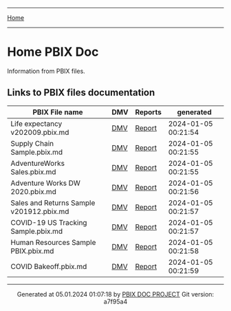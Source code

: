 ----

[Home](../index.md) 

----

# Home PBIX Doc

Information from PBIX files.

## Links to PBIX files documentation

| PBIX File name | DMV | Reports  | generated | 
|---|---|---|---|
| Life expectancy v202009.pbix.md | [DMV](./Life%20expectancy%20v202009.pbix_dmv.md) |  [Report](./Life%20expectancy%20v202009.pbix_report.md) | 2024-01-05 00:21:54 |
| Supply Chain Sample.pbix.md | [DMV](./Supply%20Chain%20Sample.pbix_dmv.md) |  [Report](./Supply%20Chain%20Sample.pbix_report.md) | 2024-01-05 00:21:55 |
| AdventureWorks Sales.pbix.md | [DMV](./AdventureWorks%20Sales.pbix_dmv.md) |  [Report](./AdventureWorks%20Sales.pbix_report.md) | 2024-01-05 00:21:55 |
| Adventure Works DW 2020.pbix.md | [DMV](./Adventure%20Works%20DW%202020.pbix_dmv.md) |  [Report](./Adventure%20Works%20DW%202020.pbix_report.md) | 2024-01-05 00:21:56 |
| Sales and Returns Sample v201912.pbix.md | [DMV](./Sales%20and%20Returns%20Sample%20v201912.pbix_dmv.md) |  [Report](./Sales%20and%20Returns%20Sample%20v201912.pbix_report.md) | 2024-01-05 00:21:57 |
| COVID-19 US Tracking Sample.pbix.md | [DMV](./COVID-19%20US%20Tracking%20Sample.pbix_dmv.md) |  [Report](./COVID-19%20US%20Tracking%20Sample.pbix_report.md) | 2024-01-05 00:21:57 |
| Human Resources Sample PBIX.pbix.md | [DMV](./Human%20Resources%20Sample%20PBIX.pbix_dmv.md) |  [Report](./Human%20Resources%20Sample%20PBIX.pbix_report.md) | 2024-01-05 00:21:58 |
| COVID Bakeoff.pbix.md | [DMV](./COVID%20Bakeoff.pbix_dmv.md) |  [Report](./COVID%20Bakeoff.pbix_report.md) | 2024-01-05 00:21:59 |

----
<p align="center">
Generated at 05.01.2024 01:07:18 by <a href='https://github.com/dop12/pbix_doc'>PBIX DOC PROJECT</a> Git version: a7f95a4
</p>